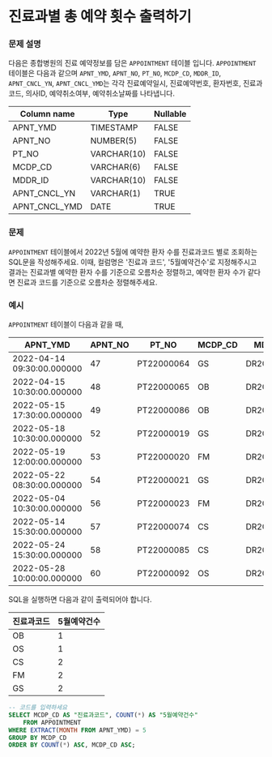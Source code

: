 # 진료과별 총 예약 횟수 출력하기
### 문제 설명
다음은 종합병원의 진료 예약정보를 담은 `APPOINTMENT` 테이블 입니다.
`APPOINTMENT` 테이블은 다음과 같으며 `APNT_YMD`, `APNT_NO`, `PT_NO`, `MCDP_CD`, `MDDR_ID`, `APNT_CNCL_YN`, `APNT_CNCL_YMD`는 각각 진료예약일시, 진료예약번호, 환자번호, 진료과코드, 의사ID, 예약취소여부, 예약취소날짜를 나타냅니다.

| Column name |	Type        | Nullable |
| -----------| ------------| ---------|
| APNT_YMD    | TIMESTAMP   | FALSE    |
| APNT_NO     | NUMBER(5)   | FALSE    |
| PT_NO       | VARCHAR(10) | FALSE    |
| MCDP_CD     | VARCHAR(6)  | FALSE    |
| MDDR_ID     | VARCHAR(10) | FALSE    |
| APNT_CNCL_YN| VARCHAR(1)  | TRUE     |
| APNT_CNCL_YMD| DATE        | TRUE     |

### 문제
`APPOINTMENT` 테이블에서 2022년 5월에 예약한 환자 수를 진료과코드 별로 조회하는 SQL문을 작성해주세요. 이때, 컬럼명은 '진료과 코드', '5월예약건수'로 지정해주시고 결과는 진료과별 예약한 환자 수를 기준으로 오름차순 정렬하고, 예약한 환자 수가 같다면 진료과 코드를 기준으로 오름차순 정렬해주세요.

### 예시
`APPOINTMENT` 테이블이 다음과 같을 때,

| APNT_YMD                  | APNT_NO | PT_NO      | MCDP_CD | MDDR_ID     | APNT_CNCL_YN | APNT_CNCL_YMD |
|---------------------------|---------|------------|----------|---------------|---------------|----------------|
| 2022-04-14 09:30:00.000000 | 47      | PT22000064 | GS       | DR20170123    | N             | Null           |
| 2022-04-15 10:30:00.000000 | 48      | PT22000065 | OB       | DR20100231    | N             | Null           |
| 2022-05-15 17:30:00.000000 | 49      | PT22000086 | OB       | DR20100231    | N             | Null           |
| 2022-05-18 10:30:00.000000 | 52      | PT22000019 | GS       | DR20100039    | N             | Null           |
| 2022-05-19 12:00:00.000000 | 53      | PT22000020 | FM        | DR20010112    | N             | Null           |
| 2022-05-22 08:30:00.000000 | 54      | PT22000021 | GS       | DR20100039    | N             | Null           |
| 2022-05-04 10:30:00.000000 | 56      | PT22000023 | FM        | DR20090112    | N             | Null           |
| 2022-05-14 15:30:00.000000 | 57      | PT22000074 | CS       | DR20200012    | N             | Null           |
| 2022-05-24 15:30:00.000000 | 58      | PT22000085 | CS       | DR20200012    | N             | Null           |
| 2022-05-28 10:00:00.000000 | 60      | PT22000092 | OS       | DR20100031    | N             | Null           |

SQL을 실행하면 다음과 같이 출력되어야 합니다.

| 진료과코드 | 5월예약건수 |
|-----------|------------|
| OB       | 1          |
| OS       | 1          |
| CS       | 2          |
| FM        | 2          |
| GS       | 2          |

```SQL
-- 코드를 입력하세요
SELECT MCDP_CD AS "진료과코드", COUNT(*) AS "5월예약건수"
    FROM APPOINTMENT
WHERE EXTRACT(MONTH FROM APNT_YMD) = 5
GROUP BY MCDP_CD
ORDER BY COUNT(*) ASC, MCDP_CD ASC;
```